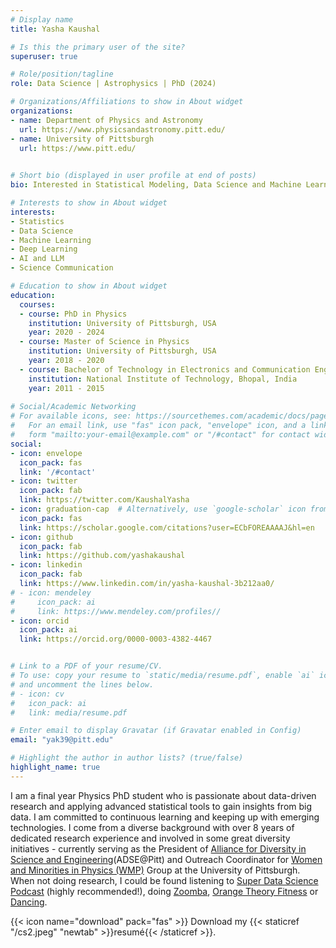 ```yaml
---
# Display name
title: Yasha Kaushal

# Is this the primary user of the site?
superuser: true

# Role/position/tagline
role: Data Science | Astrophysics | PhD (2024)

# Organizations/Affiliations to show in About widget
organizations:
- name: Department of Physics and Astronomy 
  url: https://www.physicsandastronomy.pitt.edu/
- name: University of Pittsburgh
  url: https://www.pitt.edu/ 
  

# Short bio (displayed in user profile at end of posts)
bio: Interested in Statistical Modeling, Data Science and Machine Learning

# Interests to show in About widget
interests:
- Statistics
- Data Science 
- Machine Learning
- Deep Learning 
- AI and LLM
- Science Communication 

# Education to show in About widget
education:
  courses:
  - course: PhD in Physics 
    institution: University of Pittsburgh, USA
    year: 2020 - 2024
  - course: Master of Science in Physics 
    institution: University of Pittsburgh, USA
    year: 2018 - 2020
  - course: Bachelor of Technology in Electronics and Communication Engineering
    institution: National Institute of Technology, Bhopal, India
    year: 2011 - 2015 
  
# Social/Academic Networking
# For available icons, see: https://sourcethemes.com/academic/docs/page-builder/#icons
#   For an email link, use "fas" icon pack, "envelope" icon, and a link in the
#   form "mailto:your-email@example.com" or "/#contact" for contact widget.
social:
- icon: envelope
  icon_pack: fas
  link: '/#contact'
- icon: twitter
  icon_pack: fab
  link: https://twitter.com/KaushalYasha
- icon: graduation-cap  # Alternatively, use `google-scholar` icon from `ai` icon pack
  icon_pack: fas
  link: https://scholar.google.com/citations?user=ECbFOREAAAAJ&hl=en
- icon: github
  icon_pack: fab
  link: https://github.com/yashakaushal
- icon: linkedin
  icon_pack: fab
  link: https://www.linkedin.com/in/yasha-kaushal-3b212aa0/
# - icon: mendeley
#     icon_pack: ai
#     link: https://www.mendeley.com/profiles//
- icon: orcid
  icon_pack: ai
  link: https://orcid.org/0000-0003-4382-4467


# Link to a PDF of your resume/CV.
# To use: copy your resume to `static/media/resume.pdf`, enable `ai` icons in `params.toml`, 
# and uncomment the lines below.
# - icon: cv
#   icon_pack: ai
#   link: media/resume.pdf

# Enter email to display Gravatar (if Gravatar enabled in Config)
email: "yak39@pitt.edu"

# Highlight the author in author lists? (true/false)
highlight_name: true
---
```


 I am a final year Physics PhD student who is passionate about data-driven research and applying advanced statistical tools to gain insights from big data. I am committed to continuous learning and keeping up with emerging technologies. I come from a diverse background with over 8 years of dedicated research experience and involved in some great diversity initiatives - currently serving as the President of [Alliance for Diversity in Science and Engineering](https://sites.google.com/view/adsepitt/home)(ADSE@Pitt) and Outreach Coordinator for [Women and Minorities in Physics (WMP)](https://sites.google.com/view/wmp-physics-pitt/home) Group at the University of Pittsburgh. When not doing research, I could be found listening to [Super Data Science Podcast](https://www.superdatascience.com/podcast) (highly recommended!), doing [Zoomba](https://twitter.com/KaushalYasha/status/1379159957518610441), [Orange Theory Fitness](https://www.orangetheory.com/en-us/?utm_source=us&utm_medium=sem&utm_campaign=Orangetheory-PPC-Brand-General&utm_term=tombras&utm_content=2_free&gclid=Cj0KCQjws-OEBhCkARIsAPhOkIajVa7XVxQG45bbt9Uf8s0gXjW_YKXs2ZLxLkqdxVEVPPfzVg460EkaArQKEALw_wcB) or [Dancing](https://www.youtube.com/watch?v=2i_vUyVNzOU).

{{< icon name="download" pack="fas" >}} Download my {{< staticref "/cs2.jpeg" "newtab" >}}resumé{{< /staticref >}}.

<!-- 

-->